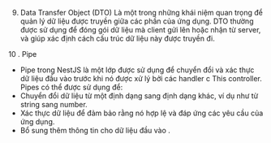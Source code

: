9. Data Transfer Object (DTO) 
Là một trong những khái niệm quan trọng để quản lý dữ liệu được truyền giữa các phần của ứng dụng. DTO thường được sử dụng để đóng gói dữ liệu mà client gửi lên hoặc nhận từ server, và giúp xác định cách cấu trúc dữ liệu này được truyền đi.

10 . Pipe
- Pipe trong NestJS là một lớp được sử dụng để chuyển đổi và xác thực dữ liệu đầu vào trước khi nó được xử lý bởi các handler c This controller. Pipes có thể được sử dụng để:
- Chuyển đổi dữ liệu từ một định dạng sang định dạng khác, ví dụ như từ string sang number.
- Xác thực dữ liệu để đảm bảo rằng nó hợp lệ và đáp ứng các yêu cầu của ứng dụng.
- Bổ sung thêm thông tin cho dữ liệu đầu vào .

